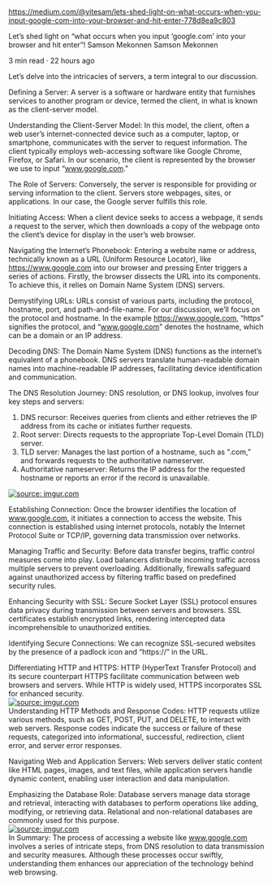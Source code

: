 
https://medium.com/@yitesam/lets-shed-light-on-what-occurs-when-you-input-google-com-into-your-browser-and-hit-enter-778d8ea9c803

Let’s shed light on “what occurs when you input ‘google.com’ into your browser and hit enter”!
Samson Mekonnen
Samson Mekonnen

3 min read
·
22 hours ago





Let’s delve into the intricacies of servers, a term integral to our discussion.

Defining a Server:
A server is a software or hardware entity that furnishes services to another program or device, termed the client, in what is known as the client-server model.

Understanding the Client-Server Model:
In this model, the client, often a web user’s internet-connected device such as a computer, laptop, or smartphone, communicates with the server to request information. The client typically employs web-accessing software like Google Chrome, Firefox, or Safari. In our scenario, the client is represented by the browser we use to input “www.google.com."

The Role of Servers:
Conversely, the server is responsible for providing or serving information to the client. Servers store webpages, sites, or applications. In our case, the Google server fulfills this role.

Initiating Access:
When a client device seeks to access a webpage, it sends a request to the server, which then downloads a copy of the webpage onto the client’s device for display in the user’s web browser.

Navigating the Internet’s Phonebook:
Entering a website name or address, technically known as a URL (Uniform Resource Locator), like https://www.google.com into our browser and pressing Enter triggers a series of actions. Firstly, the browser dissects the URL into its components. To achieve this, it relies on Domain Name System (DNS) servers.

Demystifying URLs:
URLs consist of various parts, including the protocol, hostname, port, and path-and-file-name. For our discussion, we’ll focus on the protocol and hostname. In the example https://www.google.com, “https” signifies the protocol, and “www.google.com" denotes the hostname, which can be a domain or an IP address.

Decoding DNS:
The Domain Name System (DNS) functions as the internet’s equivalent of a phonebook. DNS servers translate human-readable domain names into machine-readable IP addresses, facilitating device identification and communication.

The DNS Resolution Journey:
DNS resolution, or DNS lookup, involves four key steps and servers:

1. DNS recursor: Receives queries from clients and either retrieves the IP address from its cache or initiates further requests.
2. Root server: Directs requests to the appropriate Top-Level Domain (TLD) server.
3. TLD server: Manages the last portion of a hostname, such as “.com,” and forwards requests to the authoritative nameserver.
4. Authoritative nameserver: Returns the IP address for the requested hostname or reports an error if the record is unavailable.

<a href="https://imgur.com/QxYexUN"><img src="https://i.imgur.com/QxYexUN.png?1" title="source: imgur.com" /></a>

Establishing Connection:
Once the browser identifies the location of www.google.com, it initiates a connection to access the website. This connection is established using internet protocols, notably the Internet Protocol Suite or TCP/IP, governing data transmission over networks.

Managing Traffic and Security:
Before data transfer begins, traffic control measures come into play. Load balancers distribute incoming traffic across multiple servers to prevent overloading. Additionally, firewalls safeguard against unauthorized access by filtering traffic based on predefined security rules.

Enhancing Security with SSL:
Secure Socket Layer (SSL) protocol ensures data privacy during transmission between servers and browsers. SSL certificates establish encrypted links, rendering intercepted data incomprehensible to unauthorized entities.

Identifying Secure Connections:
We can recognize SSL-secured websites by the presence of a padlock icon and “https://” in the URL.

Differentiating HTTP and HTTPS:
HTTP (HyperText Transfer Protocol) and its secure counterpart HTTPS facilitate communication between web browsers and servers. While HTTP is widely used, HTTPS incorporates SSL for enhanced security.
<br>
<a href="https://imgur.com/Z8penVf"><img src="https://i.imgur.com/Z8penVf.jpg" title="source: imgur.com" /></a>
<br>
Understanding HTTP Methods and Response Codes:
HTTP requests utilize various methods, such as GET, POST, PUT, and DELETE, to interact with web servers. Response codes indicate the success or failure of these requests, categorized into informational, successful, redirection, client error, and server error responses.

Navigating Web and Application Servers:
Web servers deliver static content like HTML pages, images, and text files, while application servers handle dynamic content, enabling user interaction and data manipulation.

Emphasizing the Database Role:
Database servers manage data storage and retrieval, interacting with databases to perform operations like adding, modifying, or retrieving data. Relational and non-relational databases are commonly used for this purpose.
<br>
<a href="https://imgur.com/7ynbRZy"><img src="https://i.imgur.com/7ynbRZy.jpg" title="source: imgur.com" /></a>
<br>
In Summary:
The process of accessing a website like www.google.com involves a series of intricate steps, from DNS resolution to data transmission and security measures. Although these processes occur swiftly, understanding them enhances our appreciation of the technology behind web browsing.
